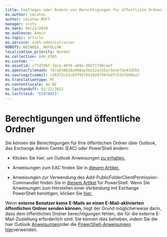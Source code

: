```yaml
---
title: Festlegen oder Ändern von Berechtigungen für öffentliche Ordner
ms.author: cmcatee
author: cmcatee-MSFT
manager: scotv
ms.date: 04/21/2020
ms.audience: Admin
ms.topic: article
ms.service: o365-administration
ROBOTS: NOINDEX, NOFOLLOW
localization_priority: Normal
ms.collection: Adm_O365
ms.custom: ''
ms.assetid: cffdf9bf-34ce-40f6-a69e-d02f17d9caef
ms.openlocfilehash: f07a650628a998ae3be52acb52c9e3e7ae43d5b3
ms.sourcegitcommit: c26373c21c837937b41026f56fedfc51b7b80ea7
ms.translationtype: MT
ms.contentlocale: de-DE
ms.lasthandoff: 01/12/2022
ms.locfileid: "61970851"
---
```

# <a name="permissions-and-public-folders"></a>Berechtigungen und öffentliche Ordner

Sie können die Berechtigungen für Ihre öffentlichen Ordner über Outlook, das Exchange Admin Center (EAC) oder PowerShell ändern:
  
- Klicken Sie hier, um Outlook Anweisungen [zu erhalten.](https://support.office.com/article/Set-or-change-permissions-for-a-public-folder-b2e0440c-7873-48ec-9ff2-b1a20b723005.aspx)
    
- Anweisungen zum EAC finden Sie in [diesem Artikel.](https://technet.microsoft.com/library/jj651147%28v=exchg.150%29.aspx.aspx#Anchor_1) 
    
- Anweisungen zur Verwendung des Add-PublicFolderClientPermission-Commandlet finden Sie in [diesem Artikel](https://technet.microsoft.com/library/bb124743%28v=exchg.160%29.aspx.aspx) für PowerShell. Wenn Sie Anweisungen zum Herstellen einer Verbindung mit Exchange PowerShell benötigen, klicken Sie [hier.](https://technet.microsoft.com/library/jj984289%28v=exchg.160%29.aspx.aspx)
    
Wenn **externe Benutzer keine E-Mails an einen E-Mail-aktivierten öffentlichen Ordner senden können,** liegt der Grund möglicherweise darin, dass dem öffentlichen Ordner berechtigungen fehlen, die für die externe E-Mail-Zustellung erforderlich sind. Sie können dies beheben, indem Sie die hier Outlook [Anweisungen](https://technet.microsoft.com/library/aa997560%28v=exchg.150%29.aspx.aspx#Anchor_1)oder die [PowerShell-Anweisungen hier](https://support.microsoft.com/help/2984402/-5.7.1-smtp-550-5.7.1-resolver.rst.authrequired-nondelivery-report-when-external-users-try-to-send-mail-to-mail-enabled-public-folders-in-office-365.aspx)verwenden.
  

